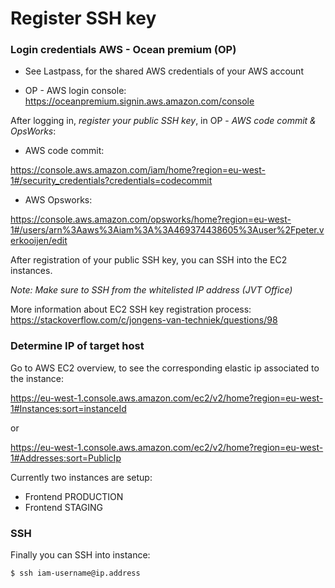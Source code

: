 # Register SSH key

### Login credentials AWS - Ocean premium (OP)

 - See Lastpass, for the shared AWS credentials of your AWS account

 - OP - AWS login console: https://oceanpremium.signin.aws.amazon.com/console

After logging in, _register your public SSH key_, in OP - _AWS code commit & OpsWorks_:

- AWS code commit:

https://console.aws.amazon.com/iam/home?region=eu-west-1#/security_credentials?credentials=codecommit

- AWS Opsworks:

https://console.aws.amazon.com/opsworks/home?region=eu-west-1#/users/arn%3Aaws%3Aiam%3A%3A469374438605%3Auser%2Fpeter.verkooijen/edit

After registration of your public SSH key, you can SSH into the EC2 instances.

_Note: Make sure to SSH from the whitelisted IP address (JVT Office)_

More information about EC2 SSH key registration process: 
https://stackoverflow.com/c/jongens-van-techniek/questions/98

### Determine IP of target host

Go to AWS EC2 overview, to see the corresponding elastic ip associated to the instance:

https://eu-west-1.console.aws.amazon.com/ec2/v2/home?region=eu-west-1#Instances:sort=instanceId 

or 

https://eu-west-1.console.aws.amazon.com/ec2/v2/home?region=eu-west-1#Addresses:sort=PublicIp

Currently two instances are setup:

- Frontend PRODUCTION
- Frontend STAGING

### SSH 

Finally you can SSH into instance:

```shell
$ ssh iam-username@ip.address
```